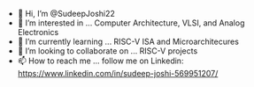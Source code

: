 - 👋 Hi, I’m @SudeepJoshi22
- 👀 I’m interested in ... Computer Architecture, VLSI, and Analog Electronics
- 🌱 I’m currently learning ... RISC-V ISA and Microarchitecures
- 💞️ I’m looking to collaborate on ... RISC-V projects
- 📫 How to reach me ... follow me on Linkedin: https://www.linkedin.com/in/sudeep-joshi-569951207/

<!---
SudeepJoshi22/SudeepJoshi22 is a ✨ special ✨ repository because its `README.md` (this file) appears on your GitHub profile.
You can click the Preview link to take a look at your changes.
--->
